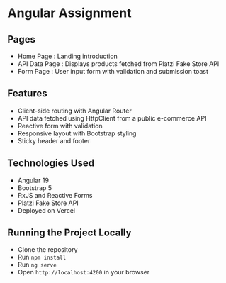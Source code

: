 # Angular Assignment

## Pages
- Home Page : Landing introduction
- API Data Page : Displays products fetched from Platzi Fake Store API
- Form Page : User input form with validation and submission toast

## Features
- Client-side routing with Angular Router
- API data fetched using HttpClient from a public e-commerce API
- Reactive form with validation
- Responsive layout with Bootstrap styling
- Sticky header and footer
  
## Technologies Used
- Angular 19
- Bootstrap 5
- RxJS and Reactive Forms
- Platzi Fake Store API
- Deployed on Vercel

## Running the Project Locally
- Clone the repository
- Run `npm install`
- Run `ng serve`
- Open `http://localhost:4200` in your browser


